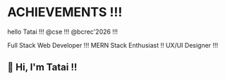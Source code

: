 # ACHIEVEMENTS !!!
hello Tatai !!!
@cse !!!
@bcrec'2026 !!!
<!DOCTYPE html>

Full Stack Web Developer !!!
MERN Stack Enthusiast !!
UX/UI Designer !!!

## 👋 Hi, I'm Tatai !!
